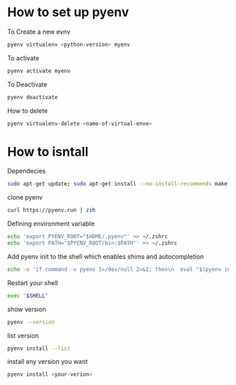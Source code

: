 # How to set up pyenv

To Create a new evnv

```sh
pyenv virtualenv <python-version> myenv
```

To activate

```sh
pyenv activate myenv
```

To Deactivate

```sh
pyenv deactivate
```

How to delete

```sh
pyenv virtualenv-delete <name-of-virtual-enve>
```

# How to isntall

Dependecies

```sh
sudo apt-get update; sudo apt-get install --no-install-recommends make build-essential libssl-dev zlib1g-dev libbz2-dev libreadline-dev libsqlite3-dev wget curl llvm libncurses5-dev xz-utils tk-dev libxml2-dev libxmlsec1-dev libffi-dev liblzma-dev
```

clone pyenv

```sh
curl https://pyenv.run | zsh
```

Defining environment variable

```sh
echo 'export PYENV_ROOT="$HOME/.pyenv"' >> ~/.zshrc
echo 'export PATH="$PYENV_ROOT/bin:$PATH"' >> ~/.zshrc
```

Add pyenv init to the shell which enables shims and autocompletion

```sh
echo -e 'if command -v pyenv 1>/dev/null 2>&1; then\n  eval "$(pyenv init -)"\nfi' >> ~/.zshrc
```

Restart your shell

```sh
exec "$SHELL"
```

show version

```sh
pyenv --version

```

list version

```sh
pyenv install --list
```

install any version you want

```sh
pyenv install <your-verion>
```
